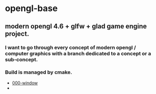 # opengl-base

## modern opengl 4.6 + glfw + glad game engine project.

### I want to go through every concept of modern opengl / computer graphics with a branch dedicated to a concept or a  sub-concept.

### Build is managed by cmake.

- <a href="https://github.com/eharquin/opengl-base/tree/000-window">000-window</a>
- 

